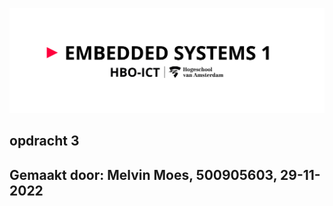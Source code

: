 ![alt text](assets/pictures/em1_markdown_header.png)
## opdracht 3
## Gemaakt door: Melvin Moes, 500905603, 29-11-2022